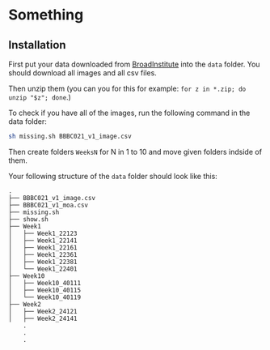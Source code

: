 # Something

## Installation
First put your data downloaded from [BroadInstitute](https://bbbc.broadinstitute.org/BBBC021) into the `data` folder. You should download all images and all csv files.

Then unzip them (you can you for this for example: `for z in *.zip; do unzip "$z"; done`.)

To check if you have all of the images, run the following command in the data folder:
```bash
sh missing.sh BBBC021_v1_image.csv
```

Then create folders `WeeksN` for N in 1 to 10 and move given folders indside of them. 

Your following structure of the `data` folder should look like this:
```
.
├── BBBC021_v1_image.csv
├── BBBC021_v1_moa.csv
├── missing.sh
├── show.sh
├── Week1
│   ├── Week1_22123
│   ├── Week1_22141
│   ├── Week1_22161
│   ├── Week1_22361
│   ├── Week1_22381
│   └── Week1_22401
├── Week10
│   ├── Week10_40111
│   ├── Week10_40115
│   └── Week10_40119
├── Week2
│   ├── Week2_24121
│   ├── Week2_24141
    .
    .
    .
```